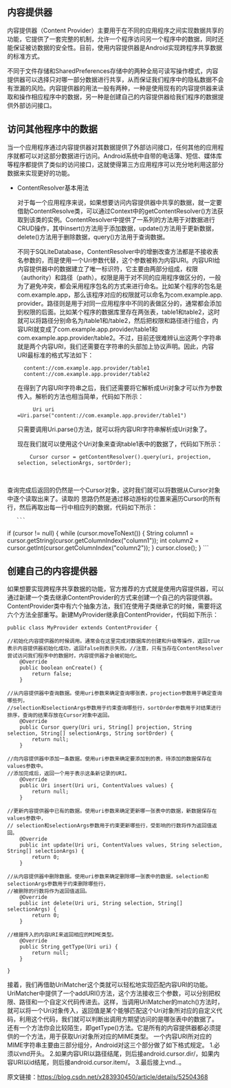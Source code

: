 ## 内容提供器

内容提供器（Content Provider）主要用于在不同的应用程序之间实现数据共享的功能，它提供了一套完整的机制，允许一个程序访问另一个程序中的数据，同时还能保证被访数据的安全性。目前，使用内容提供器是Android实现跨程序共享数据的标准方式。

不同于文件存储和SharedPreferences存储中的两种全局可读写操作模式，内容提供器可以选择只对哪一部分数据进行共享，从而保证我们程序中的隐私数据不会有泄漏的风险。内容提供器的用法一般有两种，一种是使用现有的内容提供器来读取和操作相应程序中的数据，另一种是创建自己的内容提供器给我们程序的数据提供外部访问接口。

## 访问其他程序中的数据

 当一个应用程序通过内容提供器对其数据提供了外部访问接口，任何其他的应用程序就都可以对这部分数据进行访问。Android系统中自带的电话簿、短信、媒体库等程序都提供了类似的访问接口，这就使得第三方应用程序可以充分地利用这部分数据来实现更好的功能。 

- ContentResolver基本用法

  对于每一个应用程序来说，如果想要访问内容提供器中共享的数据，就一定要借助ContentResolve类，可以通过Context中的getContentResolver()方法获取到该类的实例。ContentResolver中提供了一系列的方法用于对数据进行CRUD操作，其中insert()方法用于添加数据，update()方法用于更新数据，delete()方法用于删除数据，query()方法用于查询数据。

  不同于SQLiteDatabase，ContentResolver中的增删改查方法都是不接收表名参数的，而是使用一个Uri参数代替，这个参数被称为内容URI。内容URI给内容提供器中的数据建立了唯一标识符，它主要由两部分组成，权限（authority）和路径（path）。权限是用于对不同的应用程序做区分的，一般为了避免冲突，都会采用程序包名的方式来进行命名。比如某个程序的包名是com.example.app，那么该程序对应的权限就可以命名为com.example.app. provider。路径则是用于对同一应用程序中不同的表做区分的，通常都会添加到权限的后面。比如某个程序的数据库里存在两张表，table1和table2，这时就可以将路径分别命名为/table1和/table2，然后把权限和路径进行组合，内容URI就变成了com.example.app.provider/table1和com.example.app.provider/table2。不过，目前还很难辨认出这两个字符串就是两个内容URI，我们还需要在字符串的头部加上协议声明。因此，内容URI最标准的格式写法如下：

  ```
    content://com.example.app.provider/table1
    content://com.example.app.provider/table2
  ```

   在得到了内容URI字符串之后，我们还需要将它解析成Uri对象才可以作为参数传入。解析的方法也相当简单，代码如下所示： 

  ```
       Uri uri =Uri.parse("content://com.example.app.provider/table1")
  ```

  只需要调用Uri.parse()方法，就可以将内容URI字符串解析成Uri对象了。

  

  现在我们就可以使用这个Uri对象来查询table1表中的数据了，代码如下所示：

  ```
      Cursor cursor = getContentResolver().query(uri, projection, selection, selectionArgs, sortOrder);
  ```

​       

​        查询完成后返回的仍然是一个Cursor对象，这时我们就可以将数据从Cursor对象中逐个读取出来了。读取的       思路仍然是通过移动游标的位置来遍历Cursor的所有行，然后再取出每一行中相应列的数据，代码如下所示： 

       ```
if (cursor != null) {
    while (cursor.moveToNext()) {
        String column1 = cursor.getString(cursor.getColumnIndex("column1"));
        int column2 = cursor.getInt(cursor.getColumnIndex("column2"));
    }
    cursor.close();
}
       ```





## 创建自己的内容提供器

如果想要实现跨程序共享数据的功能，官方推荐的方式就是使用内容提供器，可以通过新建一个类去继承ContentProvider的方式来创建一个自己的内容提供器。ContentProvider类中有六个抽象方法，我们在使用子类继承它的时候，需要将这六个方法全部重写。新建MyProvider继承自ContentProvider，代码如下所示：

```
public class MyProvider extends ContentProvider {

//初始化内容提供器的时候调用。通常会在这里完成对数据库的创建和升级等操作，返回true表示内容提供器初始化成功，返回false则表示失败。//注意，只有当存在ContentResolver尝试访问我们程序中的数据时，内容提供器才会被初始化。
    @Override
    public boolean onCreate() {
        return false;
    }

//从内容提供器中查询数据。使用uri参数来确定查询哪张表，projection参数用于确定查询哪些列，
//selection和selectionArgs参数用于约束查询哪些行，sortOrder参数用于对结果进行排序，查询的结果存放在Cursor对象中返回。
    @Override
    public Cursor query(Uri uri, String[] projection, String selection, String[] selectionArgs, String sortOrder) {
        return null;
    }

//向内容提供器中添加一条数据。使用uri参数来确定要添加到的表，待添加的数据保存在values参数中。
//添加完成后，返回一个用于表示这条新记录的URI。
    @Override
    public Uri insert(Uri uri, ContentValues values) {
        return null;
    }

//更新内容提供器中已有的数据。使用uri参数来确定更新哪一张表中的数据，新数据保存在values参数中，
// selection和selectionArgs参数用于约束更新哪些行，受影响的行数将作为返回值返回。
    @Override
    public int update(Uri uri, ContentValues values, String selection, String[] selectionArgs) {
        return 0;
    }

//从内容提供器中删除数据。使用uri参数来确定删除哪一张表中的数据，selection和selectionArgs参数用于约束删除哪些行，
//被删除的行数将作为返回值返回。
    @Override
    public int delete(Uri uri, String selection, String[] selectionArgs) {
        return 0;
    }

//根据传入的内容URI来返回相应的MIME类型。
    @Override
    public String getType(Uri uri) {
        return null;
    }

}
```



接着，我们再借助UriMatcher这个类就可以轻松地实现匹配内容URI的功能。UriMatcher中提供了一个addURI()方法，这个方法接收三个参数，可以分别把权限、路径和一个自定义代码传进去。这样，当调用UriMatcher的match()方法时，就可以将一个Uri对象传入，返回值是某个能够匹配这个Uri对象所对应的自定义代码，利用这个代码，我们就可以判断出调用方期望访问的是哪张表中的数据了。
还有一个方法你会比较陌生，即getType()方法。它是所有的内容提供器都必须提供的一个方法，用于获取Uri对象所对应的MIME类型。
一个内容URI所对应的MIME字符串主要由三部分组分，Android对这三个部分做了如下格式规定。
1.必须以vnd开头。
2.如果内容URI以路径结尾，则后接android.cursor.dir/，如果内容URI以id结尾，则后接android.cursor.item/。
3.最后接上vnd..。

原文链接：https://blog.csdn.net/x283930450/article/details/52504368

